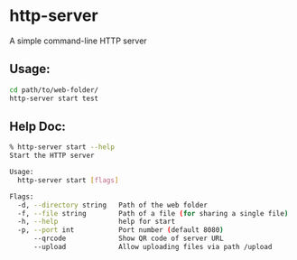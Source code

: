 # http-server
A simple command-line HTTP server

## Usage:
```sh
cd path/to/web-folder/
http-server start test
```

## Help Doc:
```sh
% http-server start --help
Start the HTTP server

Usage:
  http-server start [flags]

Flags:
  -d, --directory string   Path of the web folder
  -f, --file string        Path of a file (for sharing a single file)
  -h, --help               help for start
  -p, --port int           Port number (default 8080)
      --qrcode             Show QR code of server URL
      --upload             Allow uploading files via path /upload
```
